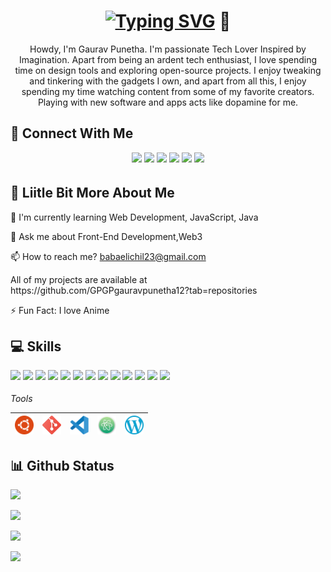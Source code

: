 # <h1 align="center"/>[![Typing SVG](https://readme-typing-svg.herokuapp.com?font=Fira+Code&size=25&duration=3000&pause=1000&multiline=true&width=435&height=100&lines=Hi+there+I+am+Gaurav+punetha;Welcome+to+my+Github+account)](https://github.com/GPGPgauravpunetha12) 👋
<!-- <img width="20%" src="https://i.imgur.com/u2WLlB8.gif" /> -->

<p align="center"/> Howdy, I'm Gaurav Punetha. I'm passionate Tech Lover Inspired by Imagination. Apart from being an ardent tech enthusiast, I love spending time on design tools and exploring open-source projects.  I enjoy tweaking and tinkering with the gadgets I own, and apart from all this, I enjoy spending my time watching content from some of my favorite creators.  Playing with new software and apps acts like dopamine for me.

## 👥 Connect With Me
<p align="center">
<a href="https://www.linkedin.com/in/gaurav-punetha/"><img src="https://img.shields.io/badge/linkedin-%230077B5.svg?style=for-the-badge&logo=linkedin&logoColor=white" style="margin-bottom: 4px;" height="30px" target="_blank"></a>
<a href="#"><img src="https://img.shields.io/badge/Twitter-%231DA1F2.svg?style=for-the-badge&logo=Twitter&logoColor=white" style="margin-bottom: 4px;" height="30px" target="_blank"></a>
<a href="#"><img src="https://img.shields.io/badge/Discord-%237289DA.svg?style=for-the-badge&logo=discord&logoColor=white" style="margin-bottom: 4px;" height="30px" target="_blank"></a>
<a href="#"><img src="https://img.shields.io/badge/Facebook-%231877F2.svg?style=for-the-badge&logo=Facebook&logoColor=white" style="margin-bottom: 4px;" height="30px" target="_blank"></a>
<a href="#"><img src="https://img.shields.io/badge/Instagram-%23E4405F.svg?style=for-the-badge&logo=Instagram&logoColor=white" style="margin-bottom: 4px;" height="30px" target="_blank"></a>
<a href="#"><img src="https://img.shields.io/badge/YouTube-%23FF0000.svg?style=for-the-badge&logo=YouTube&logoColor=white" style="margin-bottom: 4px;" height="30px" target="_blank"></a>
<a href="#><img src="https://img.shields.io/badge/Reddit-FF4500?style=for-the-badge&logo=reddit&logoColor=white" style="margin-bottom: 4px;" height="30px" target="_blank"></a>
</p>

## 💫 Liitle Bit More About Me
<p>🌱 I'm currently learning Web Development, JavaScript, Java</p>
<p>💬 Ask me about Front-End Development,Web3</p>
<p>📫 How to reach me? <a href="babaelichi123@.com">babaelichil23@gmail.com</a></p>
<p>All of my projects are available at <a href="https://github.com/GPGPgauravpunetha12?tab=repositories"></a>https://github.com/GPGPgauravpunetha12?tab=repositories</p>
<p>⚡ Fun Fact: I love Anime</p>

## 💻 Skills
<p>
<img src="https://img.shields.io/badge/c-%2300599C.svg?style=for-the-badge&logo=c&logoColor=white" style="margin-bottom: 4px;" height="30px">
<img src="https://img.shields.io/badge/javascript-%23323330.svg?style=for-the-badge&logo=javascript&logoColor=%23F7DF1E" style="margin-bottom: 4px;" height="30px">
<img src="https://img.shields.io/badge/html5-%23E34F26.svg?style=for-the-badge&logo=html5&logoColor=white" style="margin-bottom: 4px;" height="30px">
<img src="https://img.shields.io/badge/css3-%231572B6.svg?style=for-the-badge&logo=css3&logoColor=white" style="margin-bottom: 4px;" height="30px">
<img src="https://img.shields.io/badge/bootstrap-%23563D7C.svg?style=for-the-badge&logo=bootstrap&logoColor=white" style="margin-bottom: 4px;" height="30px">
<img src="https://img.shields.io/badge/react-%2320232a.svg?style=for-the-badge&logo=react&logoColor=%2361DAFB" style="margin-bottom: 4px;" height="30px">
<img src="https://img.shields.io/badge/tailwindcss-%2338B2AC.svg?style=for-the-badge&logo=tailwind-css&logoColor=white" style="margin-bottom: 4px;" height="30px">
<img src="https://img.shields.io/badge/bulma-cyan?style=for-the-badge&logo=bulma&logoColor=white" style="margin-bottom: 4px;" height="30px">
<img src="https://img.shields.io/badge/node.js-6DA55F?style=for-the-badge&logo=node.js&logoColor=white" style="margin-bottom: 4px;" height="30px">
<img src="https://img.shields.io/badge/express.js-%23404d59.svg?style=for-the-badge&logo=express&logoColor=%2361DAFB" style="margin-bottom: 4px;" height="30px">
<img src="https://img.shields.io/badge/git-%23F05033.svg?style=for-the-badge&logo=git&logoColor=white" style="margin-bottom: 4px;" height="30px">
<img src="https://img.shields.io/badge/-Arduino-00979D?style=for-the-badge&logo=Arduino&logoColor=white" style="margin-bottom: 4px;" height="30px">
<img src="https://img.shields.io/badge/Linux-FCC624?style=for-the-badge&logo=linux&logoColor=black" style="margin-bottom: 4px;" height="30px">
</p>


 *Tools*
 
<img alt="Ubuntu" width="30px" src="https://github.com/Ankitkanyal1/Ankitkanyal1/blob/main/icons/Ubuntu.svg"/>|<img alt="Git" width="30px" src="https://github.com/Ankitkanyal1/Ankitkanyal1/blob/main/icons/Git.svg"/>|<img alt="VSCode" width="30px" src="https://github.com/Ankitkanyal1/Ankitkanyal1/blob/main/icons/VSCode.svg"/>|<img alt="Atom" width="30px" src="https://github.com/Ankitkanyal1/Ankitkanyal1/blob/main/icons/Atom.svg"/>|<img alt="WordPress" width="30px" src="https://github.com/Ankitkanyal1/Ankitkanyal1/blob/main/icons/WP.svg"/>
 |--|--|--|--|--|


## 📊 Github Status

<p><img src="https://metrics.lecoq.io/GPGPgauravpunetha12"><p>

<p><img src="https://activity-graph.herokuapp.com/graph?username=GPGPgauravpunetha12"><p>

<p><img src="https://github-readme-stats.vercel.app/api?username=GPGPgauravpunetha12&show_icons=true&theme=chartreuse-dark&include_all_commits=true&hide=issues"><p>

<p><img src="https://github-readme-streak-stats.herokuapp.com/?user=GPGPgauravpunetha12"><p>

